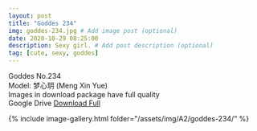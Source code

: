 ```yaml
---
layout: post
title: "Goddes 234"
img: goddes-234.jpg # Add image post (optional)
date: 2020-10-29 08:25:00
description: Sexy girl. # Add post description (optional)
tag: [cute, sexy, goddes]
---
```

Goddes No.234  
Model: 梦心玥 (Meng Xin Yue)       
Images in download package have full quality                    
Google Drive [Download Full](http://gestyy.com/erzlDw)

{% include image-gallery.html folder="/assets/img/A2/goddes-234/" %}
